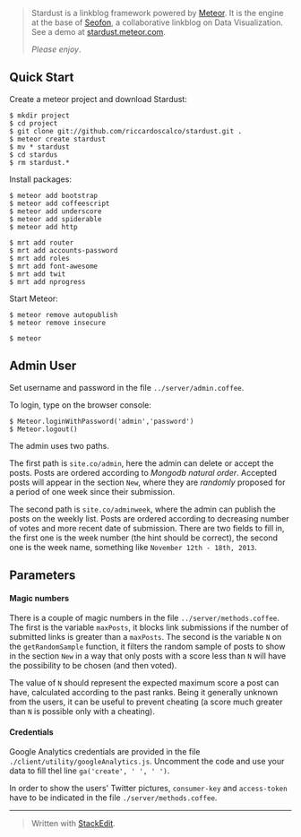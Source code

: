 > Stardust is a linkblog framework powered by [Meteor][1]. It is the
> engine at the base of [Seofon][2], a collaborative linkblog on Data
> Visualization.
> See a demo at [stardust.meteor.com][3].
>
> *Please enjoy*.

Quick Start
-----------

Create a meteor project and download Stardust:

```
$ mkdir project
$ cd project
$ git clone git://github.com/riccardoscalco/stardust.git .
$ meteor create stardust
$ mv * stardust
$ cd stardus
$ rm stardust.*
```

Install packages:

```
$ meteor add bootstrap
$ meteor add coffeescript
$ meteor add underscore
$ meteor add spiderable
$ meteor add http
```

```
$ mrt add router
$ mrt add accounts-password
$ mrt add roles
$ mrt add font-awesome
$ mrt add twit
$ mrt add nprogress
```

Start Meteor:

```
$ meteor remove autopublish
$ meteor remove insecure
```
```
$ meteor
```


Admin User
----------

Set username and password in the file `../server/admin.coffee`.

To login, type on the browser console:
```
$ Meteor.loginWithPassword('admin','password')
$ Meteor.logout()
```

The admin uses two paths.

The first path is `site.co/admin`, here the admin can delete or accept the posts. Posts are ordered according to *Mongodb natural order*. Accepted posts will appear in the section `New`, where they are *randomly* proposed for a period of one week since their submission.

The second path is `site.co/adminweek`, where the admin can publish the posts on the weekly list. Posts are ordered according to decreasing number of votes and more recent date of submission. There are two fields to fill in, the first one is the week number (the hint should be correct), the second one is the week name, something like `November 12th - 18th, 2013`.


Parameters
-------------

#### Magic numbers

There is a couple of magic numbers in the file `../server/methods.coffee`. 
The first is the variable `maxPosts`, it blocks link submissions if the number of submitted links is greater than a `maxPosts`.
The second is the variable `N` on the `getRandomSample` function, it filters the random sample of posts to show in the section `New` in a way that
only posts with a score less than `N` will have the possibility to be chosen (and then voted).

The value of `N` should represent the expected maximum score a post can have, calculated according to the past ranks. Being it generally unknown from the users, it can be useful to prevent cheating (a score much greater than `N` is possible only with a cheating).

#### Credentials

Google Analytics credentials are provided in the file `./client/utility/googleAnalytics.js`. Uncomment the code and use your data to fill thel line `ga('create', ' ', ' ')`.

In order to show the users' Twitter pictures, `consumer-key` and `access-token` have to be indicated in the file `./server/methods.coffee`.



--------------------------



> Written with [StackEdit](https://stackedit.io/).


  [1]: http://www.meteor.com
  [2]: http://seofon.co
  [3]: http://stardust.meteor.com